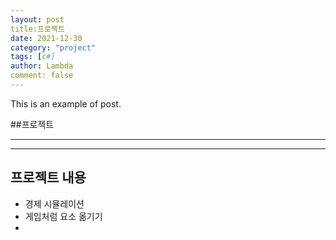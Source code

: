 ```yaml
---
layout: post
title:프로젝트
date: 2021-12-30
category: "project"
tags: [c#]
author: Lambda
comment: false
---
```


This is an example of post.


##프로젝트 

---


---


## 프로젝트 내용


- 경제 시뮬레이션
- 게임처럼 요소 옮기기
-

